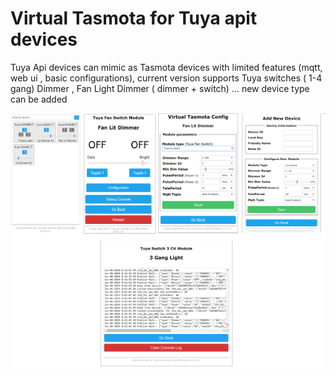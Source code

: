 # Virtual Tasmota for Tuya apit devices

Tuya Api devices can mimic as Tasmota devices with limited features (mqtt, web ui , basic configurations), current version supports Tuya switches ( 1-4 gang) Dimmer , Fan Light Dimmer ( dimmer + switch) ... new device type can be added

![](https://github.com/thirug010/Virtual-Tasmota-for-Tuya-api-devices/blob/master/virtual-tasmota.png)

